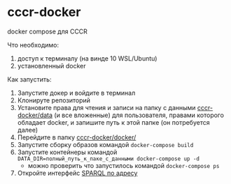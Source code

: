 # cccr-docker
docker compose для CCCR

Что необходимо:
1. доступ к терминалу (на винде 10 WSL/Ubuntu)
1. установленный docker

Как запустить:
1. Запустите докер и войдите в терминал
1. Клонируте репозиторий
1. Установите права для чтения и записи на папку с данными [cccr-docker/data](https://github.com/kontur32/cccr-docker/tree/main/data) (и все вложенные) для пользователя, правами которого обладает docker, и запишите путь к этой папке (он потребуется далее)
1. Перейдите в папку [cccr-docker/docker/](https://github.com/kontur32/cccr-docker/tree/main/docker)
1. Запустите сборку образов командой `docker-compose build`
1. Запустите контейнеры командой `DATA_DIR=полный_путь_к_паке_с_данными docker-compose up -d`
    - можно проверить что запустилось командой `docker-compose ps`
1. Откройте интерфейс [SPARQL по адресу](http://localhost:3030/)
